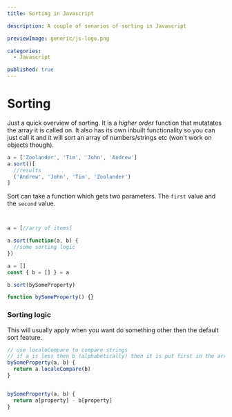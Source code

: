 ```yaml
---
title: Sorting in Javascript

description: A couple of senarios of sorting in Javascript

previewImage: generic/js-logo.png

categories:
  - Javascript

published: true
---
```


# Sorting

Just a quick overview of sorting. It is a _higher order_ function that mutatates the array it is called on. It also has its own inbuilt functionality so you can just call it and it will sort an array of numbers/strings etc (won't work on objects though).

```javascript
a = ['Zoolander', 'Tim', 'John', 'Andrew']
a.sort()[
  //results
  ('Andrew', 'John', 'Tim', 'Zoolander')
]
```

Sort can take a function which gets two parameters. The `first` value and the `second` value.

```javascript


a = [//arry of items]

a.sort(function(a, b) {
  //some sorting logic
})

```

```javascript
a = []
const { b = [] } = a

b.sort(bySomeProperty)

function bySomeProperty() {}
```

### Sorting logic

This will usually apply when you want do something other then the default sort feature.

```javascript
// use localeCompare to compare strings
// if a is less then b (alphabetically) then it is put first in the array
bySomeProperty(a, b) {
  return a.localeCompare(b)
}


bySomeProperty(a, b) {
  return a[property] - b[property]
}
```
